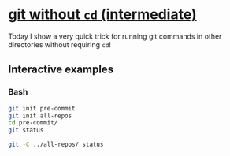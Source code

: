 # [git without `cd` (intermediate)](https://youtu.be/fQ3-Y99Fzro)

Today I show a very quick trick for running git commands in other directories without requiring `cd`!

## Interactive examples

### Bash

```bash
git init pre-commit
git init all-repos
cd pre-commit/
git status

git -C ../all-repos/ status
```
